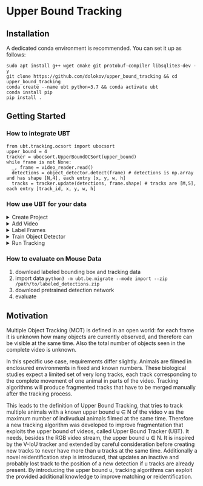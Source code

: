 # Upper Bound Tracking

## Installation
A dedicated conda environment is recommended. You can set it up as follows:
```
sudo apt install g++ wget cmake git protobuf-compiler libsqlite3-dev -y
git clone https://github.com/dolokov/upper_bound_tracking && cd upper_bound_tracking
conda create --name ubt python=3.7 && conda activate ubt
conda install pip
pip install .
```

## Getting Started
### How to integrate UBT
```
from ubt.tracking.ocsort import ubocsort
upper_bound = 4
tracker = ubocsort.UpperBoundOCSort(upper_bound)
while frame is not None:
  _, frame = video_reader.read()
  detections = object_detector.detect(frame) # detections is np.array and has shape [N,4], each entry [x, y, w, h]
  tracks = tracker.update(detections, frame.shape) # tracks are [M,5], each entry [track_id, x, y, w, h]
```

### How use UBT for your data
<details>
  <summary>Create Project</summary>
 
First create a new project. A project has a name and a set of keypoint names. It can contain multiple videos.
```
python3.7 -m multitracker.be.project -name MiceTop -manager MyName -keypoint_names nose,tail_base,left_ear,right_ear,left_front_paw,right_front_paw,left_back_paw,right_back_paw 
```
Note, that the keypoint detection uses horizontal and vertical flipping for data augmentation while training, which might violate some label maps. This is automatically fixed by dynamically switching labels of pairs of classes that are simliar expect left and right in the name. (e.g. left_ear and right_ear are switched, l_ear and r_ear are not).

</details>

<details>
  <summary>Add Video</summary>
  
  Then add a video to your project with ID 1. It will write every frame of the video to your local disk for later annotation.
```
python3.7 -m multitracker.be.video -add_project 1 -add_video /path/to/video.mp4
```
  
</details>

<details>
  <summary>Label Frames</summary>
Fixed Multitracker tracks objects and keypoints and therefore offers two annotation tools for drawing bounding boxes and setting predefined, project dependent keypoints.
```
python3.7 -m multitracker.app.app
```
Go to the url `http://localhost:8888/home`. You should see a list of your projects and videos. You then can start each annotation tool with a link for the specific tool and video you want annotate. Please note that you should have an equal number of labeled images for both tasks. We recommend to annotate at least 150 frames, but the more samples the better the detections.
  
 </details>
<details>
  <summary>Train Object Detector</summary>
  
```  
conda install cudatoolkit # hotfix for tf bug https://github.com/tensorflow/tensorflow/issues/45930
cd src/ubt/object_detection/YOLOX && python setup.py install
```
</details>

<details>
  <summary>Run Tracking</summary>

  Now you can call the actual tracking algorithm. If not provided with pretrained models for object detection and keypoint models, it will train those based on annotations of the supplied video ids.
```
python3.7 -m multitracker.tracking --project_id 1 --video /path/to/target_video.mp4 --objectdetection_model /path/to/yolox_checkpoint_dir
  ```
</details>

### How to evaluate on Mouse Data
1) download labeled bounding box and tracking data
2) import data `python3 -m ubt.be.migrate --mode import --zip /path/to/labeled_detections.zip`
3) download pretrained detection network
4) evaluate

## Motivation
Multiple Object Tracking (MOT) is defined in an open world: for each frame it is unknown how many objects are currently observed, and therefore can be visible at the same time. Also the total number of objects seen in the complete video is unknown.

In this specific use case, requirements differ slightly. Animals are filmed in enclosured environments in fixed and known numbers. These biological studies expect a limited set of very long tracks, each track corresponding to the complete movement of one animal in parts of the video. Tracking algorithms will produce fragmented tracks that have to be merged manually after the tracking process.

This leads to the definition of Upper Bound Tracking, that tries to track multiple animals with a known upper bound u ∈ N of the video v as the maximum number of indivudual animals filmed at the same time. Therefore a new tracking algorithm was developed to improve fragmentation that exploits the upper bound of videos, called Upper Bound Tracker (UBT). It needs, besides the RGB video stream, the upper bound u ∈ N. It is inspired by the V-IoU tracker and extended by careful consideration before creating new tracks to never have more than u tracks at the same time. Additionally a novel reidentification step is introduced, that updates an inactive and probably lost track to the position of a new detection if u tracks are already present. By introducing the upper bound u, tracking algorithms can exploit the provided additional knowledge to improve matching or reidentification.

